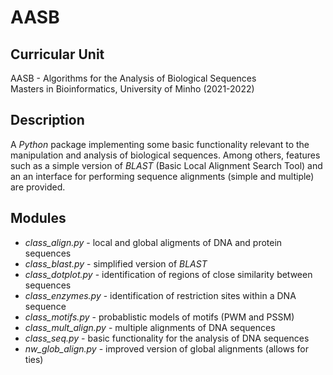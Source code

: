 # AASB

## Curricular Unit
AASB - Algorithms for the Analysis of Biological Sequences<br>
Masters in Bioinformatics, University of Minho (2021-2022)


## Description
A _Python_ package implementing some basic functionality relevant to the
manipulation and analysis of biological sequences. Among others, features
such as a simple version of _BLAST_ (Basic Local Alignment Search Tool) and
an an interface for performing sequence alignments (simple and multiple) are
provided.

## Modules
- _class_align.py_ - local and global aligments of DNA and protein sequences
- _class_blast.py_ - simplified version of _BLAST_
- _class_dotplot.py_ - identification of regions of close similarity between sequences
- _class_enzymes.py_ - identification of restriction sites within a DNA sequence
- _class_motifs.py_ - probablistic models of motifs (PWM and PSSM)
- _class_mult_align.py_ - multiple alignments of DNA sequences
- _class_seq.py_ - basic functionality for the analysis of DNA sequences
- _nw_glob_align.py_ - improved version of global alignments (allows for ties)
